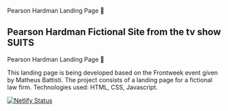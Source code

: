 Pearson Hardman Landing Page 🔴

Pearson Hardman Fictional Site from the tv show SUITS
------------------------------------------------------------------------------
Pearson Hardman Landing Page 🔴

This landing page is being developed based on the Frontweek event given by Matheus Battisti. The project consists of a landing page for a fictional law firm. Technologies used: HTML, CSS, Javascript.


[![Netlify Status](https://api.netlify.com/api/v1/badges/35377b28-fc71-4bf4-a054-ff11e005682f/deploy-status)](https://app.netlify.com/sites/ph-fuhrmann/deploys)
